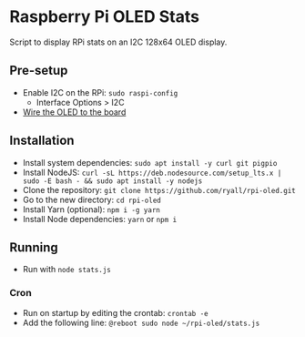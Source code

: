 # Raspberry Pi OLED Stats

Script to display RPi stats on an I2C 128x64 OLED display.

## Pre-setup

- Enable I2C on the RPi: `sudo raspi-config`
  - Interface Options > I2C
- [Wire the OLED to the board](https://learn.adafruit.com/monochrome-oled-breakouts/circuitpython-wiring)

## Installation

- Install system dependencies: `sudo apt install -y curl git pigpio`
- Install NodeJS: `curl -sL https://deb.nodesource.com/setup_lts.x | sudo -E bash - && sudo apt install -y nodejs`
- Clone the repository: `git clone https://github.com/ryall/rpi-oled.git`
- Go to the new directory: `cd rpi-oled`
- Install Yarn (optional): `npm i -g yarn`
- Install Node dependencies: `yarn` or `npm i`

## Running

- Run with `node stats.js`

### Cron

- Run on startup by editing the crontab: `crontab -e`
- Add the following line: `@reboot sudo node ~/rpi-oled/stats.js`
